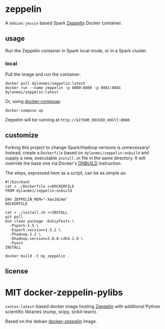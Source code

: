 
# zeppelin

A `debian:jessie` based Spark [Zeppelin](http://zeppelin.incubator.apache.org) Docker container.

## usage

Run the Zeppelin container in Spark local mode, or in a Spark cluster.

### local

Pull the image and run the container:

```
docker pull dylanmei/zeppelin:latest
docker run --name zeppelin -p 8080:8080 -p 8081:8081 dylanmei/zeppelin:latest
```

Or, using [docker-compose](http://docs.docker.com/compose):

```
docker-compose up
```

Zeppelin will be running at `http://${YOUR_DOCKER_HOST}:8080`.

## customize

Forking this project to change Spark/Hadoop versions is unnecessary! Instead, create a `Dockerfile` based on `dylanmei/zeppelin:onbuild` and supply a new, executable `install.sh` file in the same directory. It will override the base one via Docker's [ONBUILD](https://docs.docker.com/reference/builder/#onbuild) instruction.

The steps, expressed here as a script, can be as simple as:

```
#!/bin/bash
cat > ./Dockerfile <<DOCKERFILE
FROM dylanmei/zeppelin:onbuild

ENV ZEPPELIN_MEM="-Xmx1024m"
DOCKERFILE

cat > ./install.sh <<INSTALL
git pull
mvn clean package -DskipTests \
  -Pspark-1.5 \
  -Dspark.version=1.5.2 \
  -Phadoop-2.2 \
  -Dhadoop.version=2.0.0-cdh4.2.0 \
  -Pyarn
INSTALL

docker build -t my_zeppelin .
```

## license

MIT
docker-zeppelin-pylibs
====

`centos:latest`-based docker image hosting [Zeppelin](http://zeppelin.incubator.apache.org/) with additional Python scientific libraries (nump, scipy, scikit-learn).

Based on the debian [docker-zeppelin](https://github.com/dylanmei/docker-zeppelin) image.
